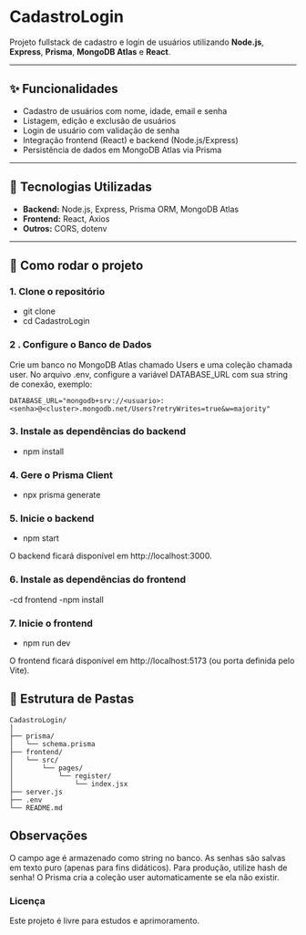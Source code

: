 # CadastroLogin

Projeto fullstack de cadastro e login de usuários utilizando **Node.js**, **Express**, **Prisma**, **MongoDB Atlas** e **React**.

---

## ✨ Funcionalidades

- Cadastro de usuários com nome, idade, email e senha  
- Listagem, edição e exclusão de usuários  
- Login de usuário com validação de senha  
- Integração frontend (React) e backend (Node.js/Express)  
- Persistência de dados em MongoDB Atlas via Prisma  

---

## 🧰 Tecnologias Utilizadas

- **Backend:** Node.js, Express, Prisma ORM, MongoDB Atlas  
- **Frontend:** React, Axios  
- **Outros:** CORS, dotenv  

---

## 🚀 Como rodar o projeto

### 1. Clone o repositório


- git clone <url-do-repo>
- cd CadastroLogin

### 2 . Configure o Banco de Dados
Crie um banco no MongoDB Atlas chamado Users e uma coleção chamada user.
No arquivo .env, configure a variável DATABASE_URL com sua string de conexão, exemplo:


    DATABASE_URL="mongodb+srv://<usuario>:<senha>@<cluster>.mongodb.net/Users?retryWrites=true&w=majority"


### 3. Instale as dependências do backend

- npm install

### 4. Gere o Prisma Client

- npx prisma generate


### 5. Inicie o backend

- npm start

O backend ficará disponível em http://localhost:3000.

### 6. Instale as dependências do frontend

-cd frontend
-npm install

### 7. Inicie o frontend

- npm run dev

O frontend ficará disponível em http://localhost:5173 (ou porta definida pelo Vite).

## 📁 Estrutura de Pastas

```
CadastroLogin/
│
├── prisma/
│   └── schema.prisma
├── frontend/
│   └── src/
│       └── pages/
│           └── register/
│               └── index.jsx
├── server.js
├── .env
└── README.md
```

## Observações
O campo age é armazenado como string no banco.
As senhas são salvas em texto puro (apenas para fins didáticos). Para produção, utilize hash de senha!
O Prisma cria a coleção user automaticamente se ela não existir.

### Licença
Este projeto é livre para estudos e aprimoramento.